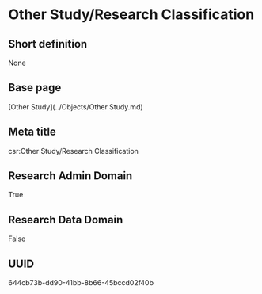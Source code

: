 # Other Study/Research Classification
## Short definition
None
## Base page
[Other Study](../Objects/Other Study.md)
## Meta title
csr:Other Study/Research Classification
## Research Admin Domain
True
## Research Data Domain
False
## UUID
644cb73b-dd90-41bb-8b66-45bccd02f40b
